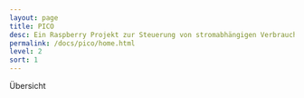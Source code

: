 ```yaml
---
layout: page
title: PICO
desc: Ein Raspberry Projekt zur Steuerung von stromabhängigen Verbrauchern anhand von Eingangs- und Zeitwerten.
permalink: /docs/pico/home.html
level: 2
sort: 1
---
```



Übersicht 